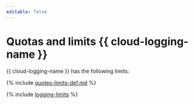 ```yaml
---
editable: false
---
```

# Quotas and limits {{ cloud-logging-name }}

{{ cloud-logging-name }} has the following limits:

{% include [quotes-limits-def.md](../../_includes/quotes-limits-def.md) %}

{% include [logging-limits](../../_includes/logging/logging-limits.md) %}

